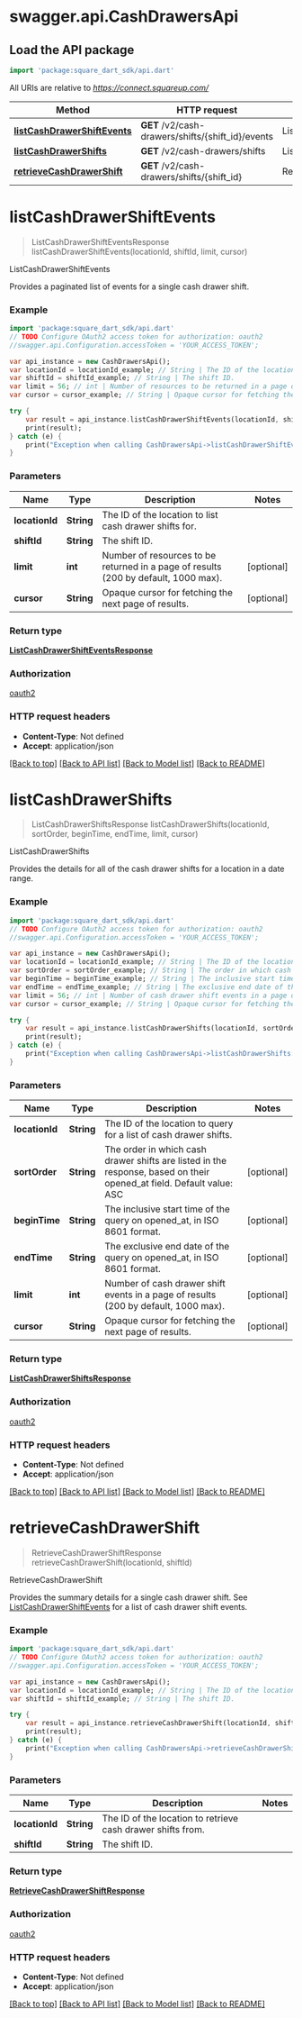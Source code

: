 # swagger.api.CashDrawersApi

## Load the API package
```dart
import 'package:square_dart_sdk/api.dart'
```

All URIs are relative to *https://connect.squareup.com/*

Method | HTTP request | Description
------------- | ------------- | -------------
[**listCashDrawerShiftEvents**](CashDrawersApi.md#listCashDrawerShiftEvents) | **GET** /v2/cash-drawers/shifts/{shift_id}/events | ListCashDrawerShiftEvents
[**listCashDrawerShifts**](CashDrawersApi.md#listCashDrawerShifts) | **GET** /v2/cash-drawers/shifts | ListCashDrawerShifts
[**retrieveCashDrawerShift**](CashDrawersApi.md#retrieveCashDrawerShift) | **GET** /v2/cash-drawers/shifts/{shift_id} | RetrieveCashDrawerShift

# **listCashDrawerShiftEvents**
> ListCashDrawerShiftEventsResponse listCashDrawerShiftEvents(locationId, shiftId, limit, cursor)

ListCashDrawerShiftEvents

Provides a paginated list of events for a single cash drawer shift.

### Example
```dart
import 'package:square_dart_sdk/api.dart'
// TODO Configure OAuth2 access token for authorization: oauth2
//swagger.api.Configuration.accessToken = 'YOUR_ACCESS_TOKEN';

var api_instance = new CashDrawersApi();
var locationId = locationId_example; // String | The ID of the location to list cash drawer shifts for.
var shiftId = shiftId_example; // String | The shift ID.
var limit = 56; // int | Number of resources to be returned in a page of results (200 by default, 1000 max).
var cursor = cursor_example; // String | Opaque cursor for fetching the next page of results.

try {
    var result = api_instance.listCashDrawerShiftEvents(locationId, shiftId, limit, cursor);
    print(result);
} catch (e) {
    print("Exception when calling CashDrawersApi->listCashDrawerShiftEvents: $e\n");
}
```

### Parameters

Name | Type | Description  | Notes
------------- | ------------- | ------------- | -------------
 **locationId** | **String**| The ID of the location to list cash drawer shifts for. | 
 **shiftId** | **String**| The shift ID. | 
 **limit** | **int**| Number of resources to be returned in a page of results (200 by default, 1000 max). | [optional] 
 **cursor** | **String**| Opaque cursor for fetching the next page of results. | [optional] 

### Return type

[**ListCashDrawerShiftEventsResponse**](ListCashDrawerShiftEventsResponse.md)

### Authorization

[oauth2](../README.md#oauth2)

### HTTP request headers

 - **Content-Type**: Not defined
 - **Accept**: application/json

[[Back to top]](#) [[Back to API list]](../README.md#documentation-for-api-endpoints) [[Back to Model list]](../README.md#documentation-for-models) [[Back to README]](../README.md)

# **listCashDrawerShifts**
> ListCashDrawerShiftsResponse listCashDrawerShifts(locationId, sortOrder, beginTime, endTime, limit, cursor)

ListCashDrawerShifts

Provides the details for all of the cash drawer shifts for a location in a date range.

### Example
```dart
import 'package:square_dart_sdk/api.dart'
// TODO Configure OAuth2 access token for authorization: oauth2
//swagger.api.Configuration.accessToken = 'YOUR_ACCESS_TOKEN';

var api_instance = new CashDrawersApi();
var locationId = locationId_example; // String | The ID of the location to query for a list of cash drawer shifts.
var sortOrder = sortOrder_example; // String | The order in which cash drawer shifts are listed in the response, based on their opened_at field. Default value: ASC
var beginTime = beginTime_example; // String | The inclusive start time of the query on opened_at, in ISO 8601 format.
var endTime = endTime_example; // String | The exclusive end date of the query on opened_at, in ISO 8601 format.
var limit = 56; // int | Number of cash drawer shift events in a page of results (200 by default, 1000 max).
var cursor = cursor_example; // String | Opaque cursor for fetching the next page of results.

try {
    var result = api_instance.listCashDrawerShifts(locationId, sortOrder, beginTime, endTime, limit, cursor);
    print(result);
} catch (e) {
    print("Exception when calling CashDrawersApi->listCashDrawerShifts: $e\n");
}
```

### Parameters

Name | Type | Description  | Notes
------------- | ------------- | ------------- | -------------
 **locationId** | **String**| The ID of the location to query for a list of cash drawer shifts. | 
 **sortOrder** | **String**| The order in which cash drawer shifts are listed in the response, based on their opened_at field. Default value: ASC | [optional] 
 **beginTime** | **String**| The inclusive start time of the query on opened_at, in ISO 8601 format. | [optional] 
 **endTime** | **String**| The exclusive end date of the query on opened_at, in ISO 8601 format. | [optional] 
 **limit** | **int**| Number of cash drawer shift events in a page of results (200 by default, 1000 max). | [optional] 
 **cursor** | **String**| Opaque cursor for fetching the next page of results. | [optional] 

### Return type

[**ListCashDrawerShiftsResponse**](ListCashDrawerShiftsResponse.md)

### Authorization

[oauth2](../README.md#oauth2)

### HTTP request headers

 - **Content-Type**: Not defined
 - **Accept**: application/json

[[Back to top]](#) [[Back to API list]](../README.md#documentation-for-api-endpoints) [[Back to Model list]](../README.md#documentation-for-models) [[Back to README]](../README.md)

# **retrieveCashDrawerShift**
> RetrieveCashDrawerShiftResponse retrieveCashDrawerShift(locationId, shiftId)

RetrieveCashDrawerShift

Provides the summary details for a single cash drawer shift. See [ListCashDrawerShiftEvents](https://developer.squareup.com/reference/square_2023-12-13/cash-drawers-api/list-cash-drawer-shift-events) for a list of cash drawer shift events.

### Example
```dart
import 'package:square_dart_sdk/api.dart'
// TODO Configure OAuth2 access token for authorization: oauth2
//swagger.api.Configuration.accessToken = 'YOUR_ACCESS_TOKEN';

var api_instance = new CashDrawersApi();
var locationId = locationId_example; // String | The ID of the location to retrieve cash drawer shifts from.
var shiftId = shiftId_example; // String | The shift ID.

try {
    var result = api_instance.retrieveCashDrawerShift(locationId, shiftId);
    print(result);
} catch (e) {
    print("Exception when calling CashDrawersApi->retrieveCashDrawerShift: $e\n");
}
```

### Parameters

Name | Type | Description  | Notes
------------- | ------------- | ------------- | -------------
 **locationId** | **String**| The ID of the location to retrieve cash drawer shifts from. | 
 **shiftId** | **String**| The shift ID. | 

### Return type

[**RetrieveCashDrawerShiftResponse**](RetrieveCashDrawerShiftResponse.md)

### Authorization

[oauth2](../README.md#oauth2)

### HTTP request headers

 - **Content-Type**: Not defined
 - **Accept**: application/json

[[Back to top]](#) [[Back to API list]](../README.md#documentation-for-api-endpoints) [[Back to Model list]](../README.md#documentation-for-models) [[Back to README]](../README.md)

